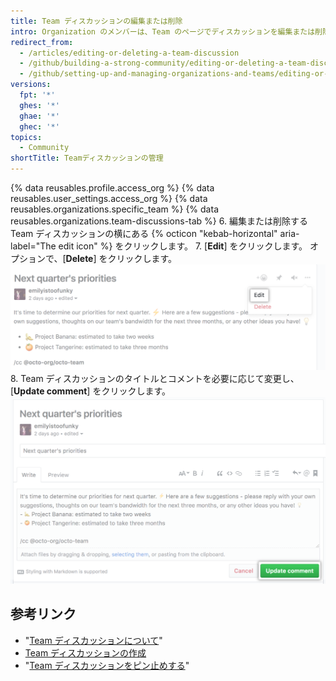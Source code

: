 ```yaml
---
title: Team ディスカッションの編集または削除
intro: Organization のメンバーは、Team のページでディスカッションを編集または削除できます。 Organization のメンバーであれば、ディスカッションを編集または削除できます。
redirect_from:
  - /articles/editing-or-deleting-a-team-discussion
  - /github/building-a-strong-community/editing-or-deleting-a-team-discussion
  - /github/setting-up-and-managing-organizations-and-teams/editing-or-deleting-a-team-discussion
versions:
  fpt: '*'
  ghes: '*'
  ghae: '*'
  ghec: '*'
topics:
  - Community
shortTitle: Teamディスカッションの管理
---
```


{% data reusables.profile.access_org %}
{% data reusables.user_settings.access_org %}
{% data reusables.organizations.specific_team %}
{% data reusables.organizations.team-discussions-tab %}
6. 編集または削除する Team ディスカッションの横にある {% octicon "kebab-horizontal" aria-label="The edit icon" %} をクリックします。
7. [**Edit**] をクリックします。 オプションで、[**Delete**] をクリックします。 ![Team ディスカッションの編集ボタン](/assets/images/help/projects/edit-team-discussions-button.png)
8. Team ディスカッションのタイトルとコメントを必要に応じて変更し、[**Update comment**] をクリックします。 ![[Update comment] ボタン](/assets/images/help/projects/update-comment-button.png)

## 参考リンク

  - "[Team ディスカッションについて](/organizations/collaborating-with-your-team/about-team-discussions)"
  - [Team ディスカッションの作成](/organizations/collaborating-with-your-team/creating-a-team-discussion)
  - "[Team ディスカッションをピン止めする](/organizations/collaborating-with-your-team/pinning-a-team-discussion)"
